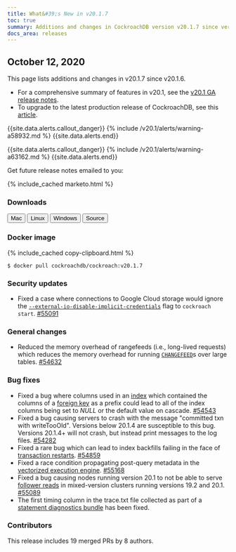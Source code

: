 ```yaml
---
title: What&#39;s New in v20.1.7
toc: true
summary: Additions and changes in CockroachDB version v20.1.7 since version v20.1.6
docs_area: releases 
---
```


## October 12, 2020

This page lists additions and changes in v20.1.7 since v20.1.6.

- For a comprehensive summary of features in v20.1, see the [v20.1 GA release notes](v20.1.0.html).
- To upgrade to the latest production release of CockroachDB, see this [article](../{{site.versions["stable"]}}/upgrade-cockroach-version.html).

{{site.data.alerts.callout_danger}}
{% include /v20.1/alerts/warning-a58932.md %}
{{site.data.alerts.end}}

{{site.data.alerts.callout_danger}}
{% include /v20.1/alerts/warning-a63162.md %}
{{site.data.alerts.end}}

Get future release notes emailed to you:

{% include_cached marketo.html %}

### Downloads

<div id="os-tabs" class="clearfix os-tabs_button-outline-primary">
    <a href="https://binaries.cockroachdb.com/cockroach-v20.1.7.darwin-10.9-amd64.tgz"><button id="mac" data-eventcategory="mac-binary-release-notes">Mac</button></a>
    <a href="https://binaries.cockroachdb.com/cockroach-v20.1.7.linux-amd64.tgz"><button id="linux" data-eventcategory="linux-binary-release-notes">Linux</button></a>
    <a href="https://binaries.cockroachdb.com/cockroach-v20.1.7.windows-6.2-amd64.zip"><button id="windows" data-eventcategory="windows-binary-release-notes">Windows</button></a>
    <a href="https://binaries.cockroachdb.com/cockroach-v20.1.7.src.tgz"><button id="source" data-eventcategory="source-release-notes">Source</button></a>
</div>

### Docker image

{% include_cached copy-clipboard.html %}
~~~shell
$ docker pull cockroachdb/cockroach:v20.1.7
~~~

### Security updates

- Fixed a case where connections to Google Cloud storage would ignore the [`--external-io-disable-implicit-credentials`](../v20.1/cockroach-start.html#external-io-disable-implicit-credentials) flag to `cockroach start`. [#55091][#55091]

### General changes

- Reduced the memory overhead of rangefeeds (i.e., long-lived requests) which reduces the memory overhead for running [`CHANGEFEED`](https://www.cockroachlabs.com/docs/v20.2/stream-data-out-of-cockroachdb-using-changefeeds.html)s over large tables. [#54632][#54632]

### Bug fixes

- Fixed a bug where columns used in an [index](../v20.1/indexes.html) which contained the columns of a [foreign key](../v20.1/foreign-key.html) as a prefix could lead to all of the index columns being set to _NULL_ or the default value on cascade. [#54543][#54543]
- Fixed a bug causing servers to crash with the message "committed txn with writeTooOld". Versions below 20.1.4 are susceptible to this bug. Versions 20.1.4+ will not crash, but instead print messages to the log files. [#54282][#54282]
- Fixed a rare bug which can lead to index backfills failing in the face of [transaction restarts](../v20.1/transactions.html#transaction-retries). [#54859][#54859]
- Fixed a race condition propagating post-query metadata in the [vectorized execution engine](../v20.1/vectorized-execution.html). [#55168][#55168]
- Fixed a bug causing nodes running version 20.1 to not be able to serve [follower reads](../v20.1/follower-reads.html) in mixed-version clusters running versions 19.2 and 20.1. [#55089][#55089]
- The first timing column in the trace.txt file collected as part of a [statement diagnostics bundle](../v20.1/explain-analyze.html#debug-option) has been fixed.

### Contributors

This release includes 19 merged PRs by 8 authors.

[#54282]: https://github.com/cockroachdb/cockroach/pull/54282
[#54543]: https://github.com/cockroachdb/cockroach/pull/54543
[#54632]: https://github.com/cockroachdb/cockroach/pull/54632
[#54859]: https://github.com/cockroachdb/cockroach/pull/54859
[#55089]: https://github.com/cockroachdb/cockroach/pull/55089
[#55091]: https://github.com/cockroachdb/cockroach/pull/55091
[#55168]: https://github.com/cockroachdb/cockroach/pull/55168
